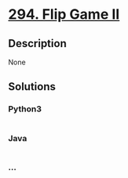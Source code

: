 # [294. Flip Game II](https://leetcode.com/problems/flip-game-ii)

## Description
None


## Solutions


### Python3

```python

```

### Java

```java

```

### ...
```

```

